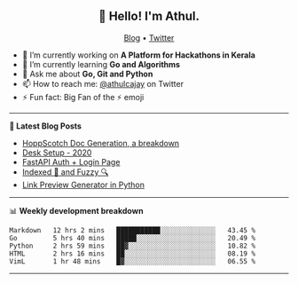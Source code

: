 <h2 align="center">👋 Hello! I'm Athul.</h2>
<p align="center">
  <a href="https://blog.athulcyriac.co">Blog</a> •
  <a href="https://twitter.com/athulcajay">Twitter</a>
</p>


- 🔭 I’m currently working on **A Platform for Hackathons in Kerala**
- 🌱 I’m currently learning **Go and Algorithms**
- 💬 Ask me about **Go, Git and Python**
- 📫 How to reach me: [@athulcajay](https://twitter.com/athulcajay) on Twitter
- ⚡ Fun fact: Big Fan of the :zap: emoji

-------

**📝 Latest Blog Posts**

<!-- BLOG-POST-LIST:START -->
- [HoppScotch Doc Generation, a breakdown](https://blog.athulcyriac.xyz/hopp-gen/)
- [Desk Setup - 2020](https://blog.athulcyriac.xyz/desk-2020/)
- [FastAPI Auth + Login Page](https://blog.athulcyriac.xyz/fastapi-auth/)
- [Indexed 🧠 and Fuzzy 🔍](https://blog.athulcyriac.xyz/zettel-search/)
- [Link Preview Generator in Python](https://blog.athulcyriac.xyz/image-gen/)
<!-- BLOG-POST-LIST:END -->

-------

📊 **Weekly development breakdown**
<!--START_SECTION:waka-->
```text
Markdown   12 hrs 2 mins   ███████████░░░░░░░░░░░░░░   43.45 % 
Go         5 hrs 40 mins   █████░░░░░░░░░░░░░░░░░░░░   20.49 % 
Python     2 hrs 59 mins   ██▓░░░░░░░░░░░░░░░░░░░░░░   10.82 % 
HTML       2 hrs 16 mins   ██░░░░░░░░░░░░░░░░░░░░░░░   08.19 % 
VimL       1 hr 48 mins    █▓░░░░░░░░░░░░░░░░░░░░░░░   06.55 % 
```
<!--END_SECTION:waka-->

-------
